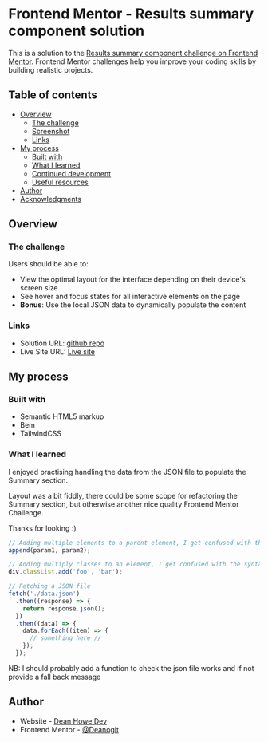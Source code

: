 # Frontend Mentor - Results summary component solution

This is a solution to the [Results summary component challenge on Frontend Mentor](https://www.frontendmentor.io/challenges/results-summary-component-CE_K6s0maV). Frontend Mentor challenges help you improve your coding skills by building realistic projects.

## Table of contents

- [Overview](#overview)
  - [The challenge](#the-challenge)
  - [Screenshot](#screenshot)
  - [Links](#links)
- [My process](#my-process)
  - [Built with](#built-with)
  - [What I learned](#what-i-learned)
  - [Continued development](#continued-development)
  - [Useful resources](#useful-resources)
- [Author](#author)
- [Acknowledgments](#acknowledgments)

## Overview

### The challenge

Users should be able to:

- View the optimal layout for the interface depending on their device's screen size
- See hover and focus states for all interactive elements on the page
- **Bonus**: Use the local JSON data to dynamically populate the content

### Links

- Solution URL: [github repo](https://github.com/Deanogit/tailwind-results-summary)
- Live Site URL: [Live site](https://taiwind-results-dean.netlify.app/)

## My process

### Built with

- Semantic HTML5 markup
- Bem
- TailwindCSS

### What I learned

I enjoyed practising handling the data from the JSON file to populate the Summary section.

Layout was a bit fiddly, there could be some scope for refactoring the Summary section, but otherwise another nice quality Frontend Mentor Challenge.

Thanks for looking :)

```js
// Adding multiple elements to a parent element, I get confused with this syntax!
append(param1, param2);

// Adding multiply classes to an element, I get confused with the syntax!
div.classList.add('foo', 'bar');

// Fetching a JSON file
fetch('./data.json')
  .then((response) => {
    return response.json();
  })
  .then((data) => {
    data.forEach((item) => {
      // something here //
    });
  });
```

NB: I should probably add a function to check the json file works and if not provide a fall back message

## Author

- Website - [Dean Howe Dev](https://www.deanhowe.dev)
- Frontend Mentor - [@Deanogit](https://www.frontendmentor.io/profile/Deanogit)
